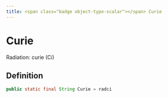 ```yaml
---
title: <span class="badge object-type-scalar"></span> Curie
---
```

# <span class="badge object-type-scalar"></span> Curie

Radiation: curie (Ci)

## Definition

```java
public static final String Curie = radci
```
